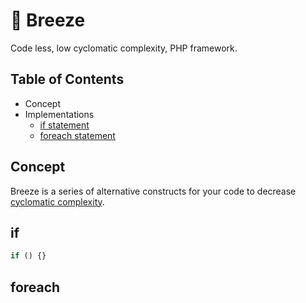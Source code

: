 # 🍃 Breeze
Code less, low cyclomatic complexity, PHP framework.

## Table of Contents
* Concept
* Implementations
  * [if statement](#if)
  * [foreach statement](#foreach)

## Concept
Breeze is a series of alternative constructs for your code to decrease [cyclomatic complexity](https://en.wikipedia.org/wiki/Cyclomatic_complexity).

## if
```php
if () {}
```
## foreach
